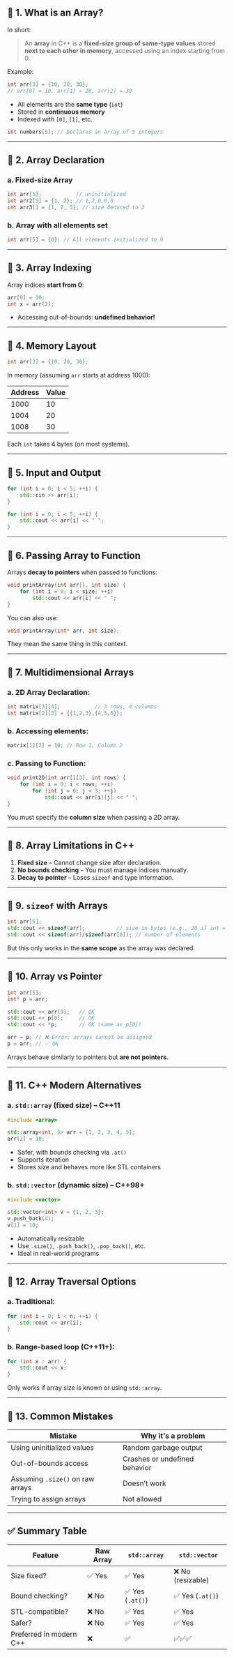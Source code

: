 ## 🔹 1. What is an Array?

In short:

> An **array** in C++ is a **fixed-size group of same-type values** stored **next to each other in memory**, accessed using an index starting from 0.

Example:

```cpp
int arr[3] = {10, 20, 30};
// arr[0] = 10, arr[1] = 20, arr[2] = 30
```

* All elements are the **same type** (`int`)
* Stored in **continuous memory**
* Indexed with `[0]`, `[1]`, etc.


```cpp
int numbers[5]; // Declares an array of 5 integers
```

---

## 🔹 2. Array Declaration

### a. Fixed-size Array

```cpp
int arr[5];           // uninitialized
int arr2[5] = {1, 2}; // 1,2,0,0,0
int arr3[] = {1, 2, 3}; // size deduced to 3
```

### b. Array with all elements set

```cpp
int arr[5] = {0}; // All elements initialized to 0
```

---

## 🔹 3. Array Indexing

Array indices **start from 0**:

```cpp
arr[0] = 10;
int x = arr[2];
```

* Accessing out-of-bounds: **undefined behavior!**

---

## 🔹 4. Memory Layout

```cpp
int arr[3] = {10, 20, 30};
```

In memory (assuming `arr` starts at address 1000):

| Address | Value |
| ------- | ----- |
| 1000    | 10    |
| 1004    | 20    |
| 1008    | 30    |

Each `int` takes 4 bytes (on most systems).

---

## 🔹 5. Input and Output

```cpp
for (int i = 0; i < 5; ++i) {
    std::cin >> arr[i];
}

for (int i = 0; i < 5; ++i) {
    std::cout << arr[i] << " ";
}
```

---

## 🔹 6. Passing Array to Function

Arrays **decay to pointers** when passed to functions:

```cpp
void printArray(int arr[], int size) {
    for (int i = 0; i < size; ++i)
        std::cout << arr[i] << " ";
}
```

You can also use:

```cpp
void printArray(int* arr, int size);
```

They mean the same thing in this context.

---

## 🔹 7. Multidimensional Arrays

### a. 2D Array Declaration:

```cpp
int matrix[3][4];           // 3 rows, 4 columns
int matrix[2][3] = {{1,2,3},{4,5,6}};
```

### b. Accessing elements:

```cpp
matrix[1][2] = 10; // Row 1, Column 2
```

### c. Passing to Function:

```cpp
void print2D(int arr[][3], int rows) {
    for (int i = 0; i < rows; ++i)
        for (int j = 0; j < 3; ++j)
            std::cout << arr[i][j] << " ";
}
```

You must specify the **column size** when passing a 2D array.

---

## 🔹 8. Array Limitations in C++

1. **Fixed size** – Cannot change size after declaration.
2. **No bounds checking** – You must manage indices manually.
3. **Decay to pointer** – Loses `sizeof` and type information.

---

## 🔹 9. `sizeof` with Arrays

```cpp
int arr[5];
std::cout << sizeof(arr);          // size in bytes (e.g., 20 if int = 4)
std::cout << sizeof(arr)/sizeof(arr[0]); // number of elements
```

But this only works in the **same scope** as the array was declared.

---

## 🔹 10. Array vs Pointer

```cpp
int arr[5];
int* p = arr;

std::cout << arr[0];   // OK
std::cout << p[0];     // OK
std::cout << *p;       // OK (same as p[0])

arr = p; // ❌ Error: arrays cannot be assigned
p = arr; // ✅ OK
```

Arrays behave similarly to pointers but **are not pointers**.

---

## 🔹 11. C++ Modern Alternatives

### a. `std::array` (fixed size) – C++11

```cpp
#include <array>

std::array<int, 5> arr = {1, 2, 3, 4, 5};
arr[2] = 10;
```

* Safer, with bounds checking via `.at()`
* Supports iteration
* Stores size and behaves more like STL containers

### b. `std::vector` (dynamic size) – C++98+

```cpp
#include <vector>

std::vector<int> v = {1, 2, 3};
v.push_back(4);
v[1] = 10;
```

* Automatically resizable
* Use `.size()`, `.push_back()`, `.pop_back()`, etc.
* Ideal in real-world programs

---

## 🔹 12. Array Traversal Options

### a. Traditional:

```cpp
for (int i = 0; i < n; ++i) {
    std::cout << arr[i];
}
```

### b. Range-based loop (C++11+):

```cpp
for (int x : arr) {
    std::cout << x;
}
```

Only works if array size is known or using `std::array`.

---

## 🔹 13. Common Mistakes

| Mistake                          | Why it's a problem            |
| -------------------------------- | ----------------------------- |
| Using uninitialized values       | Random garbage output         |
| Out-of-bounds access             | Crashes or undefined behavior |
| Assuming `.size()` on raw arrays | Doesn’t work                  |
| Trying to assign arrays          | Not allowed                   |

---

## ✅ Summary Table

| Feature                 | Raw Array | `std::array`    | `std::vector`    |
| ----------------------- | --------- | --------------- | ---------------- |
| Size fixed?             | ✅ Yes     | ✅ Yes           | ❌ No (resizable) |
| Bound checking?         | ❌ No      | ✅ Yes (`.at()`) | ✅ Yes (`.at()`)  |
| STL-compatible?         | ❌ No      | ✅ Yes           | ✅ Yes            |
| Safer?                  | ❌ No      | ✅ Yes           | ✅ Yes            |
| Preferred in modern C++ | ❌         | ✅               | ✅✅✅              |

